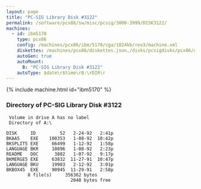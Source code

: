 ```yaml
---
layout: page
title: "PC-SIG Library Disk #3122"
permalink: /software/pcx86/sw/misc/pcsig/3000-3999/DISK3122/
machines:
  - id: ibm5170
    type: pcx86
    config: /machines/pcx86/ibm/5170/cga/1024kb/rev3/machine.xml
    diskettes: /machines/pcx86/diskettes.json,/disks/pcsigdisks/pcx86/diskettes.json
    autoGen: true
    autoMount:
      B: "PC-SIG Library Disk #3122"
    autoType: $date\r$time\rB:\rDIR\r
---
```


{% include machine.html id="ibm5170" %}

### Directory of PC-SIG Library Disk #3122

     Volume in drive A has no label
     Directory of A:\

    DISK     ID         52   2-24-92   2:41p
    BKAA5    EXE    100353   1-08-92  10:42p
    BKSPLIT5 EXE     66499   1-12-92   1:58p
    LANGUAGE BKR     10896   1-08-92   2:23p
    README   DOC      3802   1-07-92   9:17p
    BKMERGE5 EXE     63832  11-27-91  10:47p
    LANGUAGE BKU     19983   2-12-92   3:01p
    BKBOX45  EXE     90945  11-29-91   2:58p
            8 file(s)     356362 bytes
                            2048 bytes free
